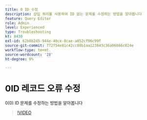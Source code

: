 ```yaml
---
title: 0 ID 수정
description: 삽입 쿼리를 사용하여 ID 없는 문제를 수정하는 방법을 알아봅니다
feature: Query Editor
role: Admin
level: Experienced
type: Troubleshooting
kt: 8430
exl-id: 62b8b245-944e-40ce-8cae-a052cf96c99f
source-git-commit: 772f54e81c42cc88b1aa123843c36a06866c024e
workflow-type: tm+mt
source-wordcount: '28'
ht-degree: 0%

---
```


# 0ID 레코드 오류 수정

0(0) ID 문제를 수정하는 방법을 알아봅니다

>[!VIDEO](https://video.tv.adobe.com/v/335987?quality=12)
